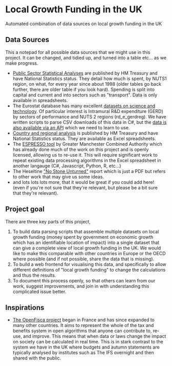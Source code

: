 # Local Growth Funding in the UK
Automated combination of data sources on local growth funding in the UK

## Data Sources
This a notepad for all possible data sources that we might use in this project. It can be changed, and tidied up, and turned into a table etc... as we make progress.
* [Public Sector Statistical Analyses](https://www.gov.uk/government/statistics/public-expenditure-statistical-analyses-2018) are published by HM Treasury and have National Statistics status. They detail how much is spent, by NUTS1 region, on what, for every year since about 1998 (older tables go back further, there are older table if you look hard). Spending is split into capital and current and into sectors such as "transport". Data is only available in spreadsheets.
* The Eurostat database has many excellent [datasets on science and technology](https://ec.europa.eu/eurostat/web/science-technology-innovation/data/database). Of particular interest is Intramural R&D expenditure (GERD) by sectors of performance and NUTS 2 regions (rd_e_gerdreg). We have written scripts to parse CSV downloads of this data in C#, but the [data is also available via an API](https://ec.europa.eu/eurostat/web/json-and-unicode-web-services) which we need to learn to use.
* [Country and regional analysis](https://www.gov.uk/government/statistics/country-and-regional-analysis-2018) is published by HM Treasury and have National Statistics status. They are available as Excel spreadsheets.
* The [ESPRESSO tool](http://www.neweconomymanchester.com/publications/espresso-tax-and-expenditure-analysis-tool) by Greater Manchester Combined Authority which has already done much of the work on this project and is openly licensed, allowing us to re-use it. This will require significant work to repeat existing data processing algorithms in the Excel spreadsheet in another langauge (C#, Javascript, Python, R, etc...)
* The Heseltine ["No Stone Unturned"](https://www.gov.uk/government/publications/no-stone-unturned-in-pursuit-of-growth) report which is just a PDF but refers to other work that may give us some ideas.
* and lots lots lots more, that it would be great if you could add here! (even if you're not sure that they're relevant, but please be a bit sure that they're relevant).

## Project goal
There are three key parts of this project,
1. To build data parsing scripts that assemble multiple datasets on local growth funding (money spent by government on economic growth which has an identifiable location of impact) into a single dataset that can give a complete view of local growth funding in the UK. We would like to make this comparable with other countries in Europe or the OECD where possible (and if not possible, share the data that is missing).
2. To build a web frontend for visualising this data, and specifically to allow different definitions of "local growth funding" to change the calculations and thus the results.
3. To document this process openly, so that others can learn from our work, suggest improvements, and join in with understanding this complicated issue better.

## Inspirations
* [The OpenFisca project](https://openfisca.org/en/) began in France and has since expanded to many other countries. It aims to represent the whole of the tax and benefits system in open algorithms that anyone can contribute to, re-use, and improve. This means that when data or laws change the impact on society can be calculated in real time. This is in stark contrast to the system we have in the UK where budgets and autumn statements are typically analysed by institutes such as The IFS overnight and then shared with the public.
